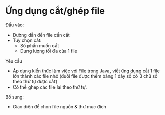 # Ứng dụng cắt/ghép file

Đầu vào:

- Đường dẫn đến file cần cắt
- Tuỳ chọn cắt:
    - Số phần muốn cắt
    - Dung lượng tối đa của 1 file

Yêu cầu

- Áp dụng kiến thức làm việc với File trong Java, viết ứng dụng cắt 1 file lớn thành các file nhỏ (đuôi file được thêm bằng 1 dãy số có 3 chữ số theo thứ tự được cắt)
- Có thể ghép các file lại theo thứ tự.

Bổ sung:

- Giao diện để chọn file nguồn & thư mục đích